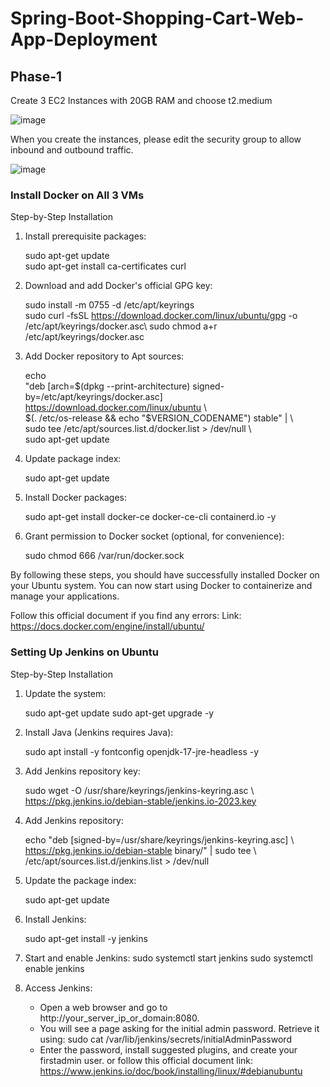 # Spring-Boot-Shopping-Cart-Web-App-Deployment

## Phase-1

Create 3 EC2 Instances with 20GB RAM and choose t2.medium

![image](https://github.com/RavDas/Spring-Boot-Shopping-Cart-Web-App-Deployment/assets/86109995/d67e8e6a-6bde-4013-afd2-3973457947b6)

When you create the instances, please edit the security group to allow inbound and outbound traffic.

![image](https://github.com/RavDas/Spring-Boot-Shopping-Cart-Web-App-Deployment/assets/86109995/df26d93a-0c09-4552-b27a-8cbf286085a8)

### Install Docker on All 3 VMs

Step-by-Step Installation

1. Install prerequisite packages: 
   
   sudo apt-get update \
   sudo apt-get install ca-certificates curl

2. Download and add Docker's official GPG key:
   
   sudo install -m 0755 -d /etc/apt/keyrings\
   sudo curl -fsSL https://download.docker.com/linux/ubuntu/gpg -o /etc/apt/keyrings/docker.asc\ 
   sudo chmod a+r /etc/apt/keyrings/docker.asc

3. Add Docker repository to Apt sources:
   
   echo \
      "deb [arch=$(dpkg --print-architecture) signed-by=/etc/apt/keyrings/docker.asc] https://download.docker.com/linux/ubuntu \\ \
       $(. /etc/os-release && echo "$VERSION_CODENAME") stable" | \\ \
       sudo tee /etc/apt/sources.list.d/docker.list > /dev/null \\ \
   sudo apt-get update

5. Update package index:
   
   sudo apt-get update

6. Install Docker packages:
   
   sudo apt-get install docker-ce docker-ce-cli containerd.io -y

7. Grant permission to Docker socket (optional, for convenience):

   sudo chmod 666 /var/run/docker.sock

By following these steps, you should have successfully installed Docker on your Ubuntu system. You can now start using Docker to containerize and manage your applications.

Follow this official document if you find any errors: Link: https://docs.docker.com/engine/install/ubuntu/

### Setting Up Jenkins on Ubuntu

Step-by-Step Installation

1. Update the system:
   
   sudo apt-get update
   sudo apt-get upgrade -y

2. Install Java (Jenkins requires Java):

   sudo apt install -y fontconfig openjdk-17-jre-headless -y

3. Add Jenkins repository key:

   sudo wget -O /usr/share/keyrings/jenkins-keyring.asc \\
      https://pkg.jenkins.io/debian-stable/jenkins.io-2023.key

4. Add Jenkins repository:

   echo "deb [signed-by=/usr/share/keyrings/jenkins-keyring.asc] \\
      https://pkg.jenkins.io/debian-stable binary/" | sudo tee \\
      /etc/apt/sources.list.d/jenkins.list > /dev/null

5. Update the package index:

   sudo apt-get update

6. Install Jenkins:

   sudo apt-get install -y jenkins

7. Start and enable Jenkins:
   sudo systemctl start jenkins
   sudo systemctl enable jenkins

8. Access Jenkins:
   - Open a web browser and go to http://your_server_ip_or_domain:8080.
   - You will see a page asking for the initial admin password. Retrieve it using: sudo cat /var/lib/jenkins/secrets/initialAdminPassword
   - Enter the password, install suggested plugins, and create your firstadmin user. or follow this official document link: https://www.jenkins.io/doc/book/installing/linux/#debianubuntu
